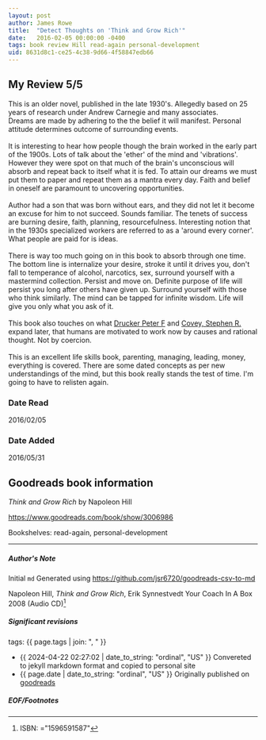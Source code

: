 ```yaml
---
layout: post
author: James Rowe
title:  "Detect Thoughts on 'Think and Grow Rich'"
date:   2016-02-05 00:00:00 -0400
tags: book review Hill read-again personal-development
uid: 8631d8c1-ce25-4c38-9d66-4f58847edb66
---
```


<!-- highly dependent on how you personally use jekyll templates, and how you want this to show up -->
<!-- escape any jekyll keys with double brackets -->

## My Review 5/5

This is an older novel, published in the late 1930's. Allegedly based on 25 years of research under Andrew Carnegie and many associates.<br/>Dreams are made by adhering to the the belief it will manifest. Personal attitude determines outcome of surrounding events.<br/><br/>It is interesting to hear how people though the brain worked in the early part of the 1900s. Lots of talk about the 'ether' of the mind and 'vibrations'. However they were spot on that much of the brain's unconscious will absorb and repeat back to itself what it is fed. To attain our dreams we must put them to paper and repeat them as a mantra every day. Faith and belief in oneself are paramount to uncovering opportunities.<br/><br/>Author had a son that was born without ears, and they did not let it become an excuse for him to not succeed. Sounds familiar. The tenets of success are burning desire, faith, planning, resourcefulness. Interesting notion that in the 1930s specialized workers are referred to as a 'around every corner'. What people are paid for is ideas.<br/><br/>There is way too much going on in this book to absorb through one time. The bottom line is internalize your desire, stroke it until it drives you, don't fall to temperance of alcohol, narcotics, sex, surround yourself with a mastermind collection. Persist and move on. Definite purpose of life will persist you long after others have given up. Surround yourself with those who think similarly. The mind can be tapped for infinite wisdom. Life will give you only what you ask of it.<br/><br/>This book also touches on what [Drucker Peter F](https://www.goodreads.com/author/show/12008) and [Covey, Stephen R.](https://www.goodreads.com/author/show/1538) expand later, that humans are motivated to work now by causes and rational thought. Not by coercion.<br/><br/>This is an excellent life skills book, parenting, managing, leading, money, everything is covered. There are some dated concepts as per new understandings of the mind, but this book really stands the test of time. I'm going to have to relisten again.

### Date Read
2016/02/05

### Date Added
2016/05/31

## Goodreads book information

*Think and Grow Rich* by Napoleon Hill

https://www.goodreads.com/book/show/3006986

Bookshelves: read-again, personal-development

---

##### Author's Note

Initial `md` Generated using https://github.com/jsr6720/goodreads-csv-to-md

Napoleon Hill, *Think and Grow Rich*, Erik Synnestvedt Your Coach In A Box 2008 (Audio CD)[^1]

##### Significant revisions

tags: {{ page.tags | join: ", " }} <!-- todo move this somewhere -->

- {{ 2024-04-22 02:27:02 | date_to_string: "ordinal", "US" }} Convereted to jekyll markdown format and copied to personal site
- {{ page.date | date_to_string: "ordinal", "US" }} Originally published on [goodreads](https://www.goodreads.com)

##### EOF/Footnotes

[^1]: ISBN: ="1596591587"
